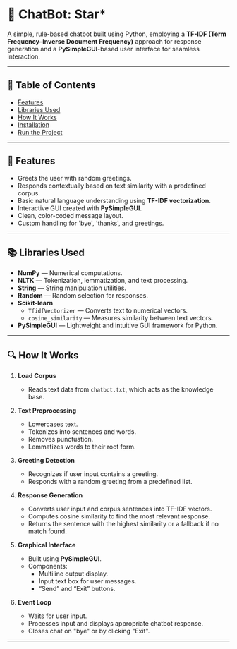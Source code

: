 
# 🤖 ChatBot: Star*

A simple, rule-based chatbot built using Python, employing a **TF-IDF (Term Frequency–Inverse Document Frequency)** approach for response generation and a **PySimpleGUI**-based user interface for seamless interaction.

---

## 📜 Table of Contents
- [Features](#-features)
- [Libraries Used](#-libraries-used)
- [How It Works](#-how-it-works)
- [Installation](#-installation)
- [Run the Project](#-run-the-project)

---

## 🎯 Features
- Greets the user with random greetings.
- Responds contextually based on text similarity with a predefined corpus.
- Basic natural language understanding using **TF-IDF vectorization**.
- Interactive GUI created with **PySimpleGUI**.
- Clean, color-coded message layout.
- Custom handling for 'bye', 'thanks', and greetings.

---

## 📚 Libraries Used
- **NumPy** — Numerical computations.
- **NLTK** — Tokenization, lemmatization, and text processing.
- **String** — String manipulation utilities.
- **Random** — Random selection for responses.
- **Scikit-learn**  
  - `TfidfVectorizer` — Converts text to numerical vectors.
  - `cosine_similarity` — Measures similarity between text vectors.
- **PySimpleGUI** — Lightweight and intuitive GUI framework for Python.

---

## 🔍 How It Works

1. **Load Corpus**
   - Reads text data from `chatbot.txt`, which acts as the knowledge base.

2. **Text Preprocessing**
   - Lowercases text.
   - Tokenizes into sentences and words.
   - Removes punctuation.
   - Lemmatizes words to their root form.

3. **Greeting Detection**
   - Recognizes if user input contains a greeting.
   - Responds with a random greeting from a predefined list.

4. **Response Generation**
   - Converts user input and corpus sentences into TF-IDF vectors.
   - Computes cosine similarity to find the most relevant response.
   - Returns the sentence with the highest similarity or a fallback if no match found.

5. **Graphical Interface**
   - Built using **PySimpleGUI**.
   - Components:
     - Multiline output display.
     - Input text box for user messages.
     - “Send” and “Exit” buttons.

6. **Event Loop**
   - Waits for user input.
   - Processes input and displays appropriate chatbot response.
   - Closes chat on "bye" or by clicking "Exit".

---



